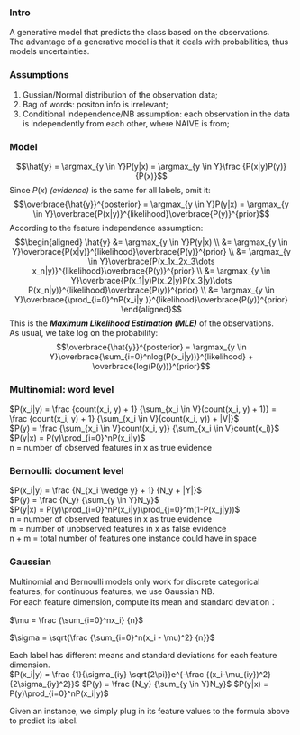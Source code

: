 ### Intro  
A generative model that predicts the class based on the observations.  
The advantage of a generative model is that it deals with probabilities, thus models uncertainties.  

### Assumptions  
1. Gussian/Normal distribution of the observation data;
2. Bag of words: positon info is irrelevant;
3. Conditional independence/NB assumption: each observation in the data is independently from each other, where NAIVE is from;  

### Model  
$$\hat{y} = \argmax_{y \in Y}P(y|x) = \argmax_{y \in Y}\frac {P(x|y)P(y)} {P(x)}$$
Since $P(x)$ *(evidence)* is the same for all labels, omit it:  
$$\overbrace{\hat{y}}^{posterior} = \argmax_{y \in Y}P(y|x) = \argmax_{y \in Y}\overbrace{P(x|y)}^{likelihood}\overbrace{P(y)}^{prior}$$
According to the feature independence assumption:  
$$\begin{aligned}
\hat{y} &= \argmax_{y \in Y}P(y|x) \\ 
        &= \argmax_{y \in Y}\overbrace{P(x|y)}^{likelihood}\overbrace{P(y)}^{prior} \\
        &= \argmax_{y \in Y}\overbrace{P(x_1x_2x_3\dots x_n|y)}^{likelihood}\overbrace{P(y)}^{prior} \\
        &= \argmax_{y \in Y}\overbrace{P(x_1|y)P(x_2|y)P(x_3|y)\dots P(x_n|y)}^{likelihood}\overbrace{P(y)}^{prior} \\
        &= \argmax_{y \in Y}\overbrace{\prod_{i=0}^nP(x_i|y )}^{likelihood}\overbrace{P(y)}^{prior}
\end{aligned}$$
This is the *__Maximum Likelihood Estimation (MLE)__* of the observations.  
As usual, we take log on the probability:
$$\overbrace{\hat{y}}^{posterior} = \argmax_{y \in Y}\overbrace{\sum_{i=0}^nlog(P(x_i|y))}^{likelihood} + \overbrace{log(P(y))}^{prior}$$

### Multinomial: word level
$P(x_i|y) = \frac {count(x_i, y) + 1} {\sum_{x_i \in V}(count(x_i, y) + 1)} = \frac {count(x_i, y) + 1} {\sum_{x_i \in V}(count(x_i, y)) + |V|}$  
$P(y) = \frac {\sum_{x_i \in V}count(x_i, y)} {\sum_{x_i \in V}count(x_i)}$  
$P(y|x) = P(y)\prod_{i=0}^nP(x_i|y)$  
n = number of observed features in x as true evidence

### Bernoulli: document level
$P(x_i|y) = \frac {N_{x_i \wedge y} + 1} {N_y + |Y|}$  
$P(y) = \frac {N_y} {\sum_{y \in Y}N_y}$  
$P(y|x) = P(y)\prod_{i=0}^nP(x_i|y)\prod_{j=0}^m(1-P(x_j|y))$  
n = number of observed features in x as true evidence  
m = number of unobserved features in x as false evidence  
n + m = total number of features one instance could have in space

### Gaussian
Multinomial and Bernoulli models only work for discrete categorical features, for continuous features, we use Gaussian NB.  
For each feature dimension, compute its mean and standard deviation：

$\mu = \frac {\sum_{i=0}^nx_i} {n}$

$\sigma = \sqrt{\frac {\sum_{i=0}^n(x_i - \mu)^2} {n}}$

Each label has different means and standard deviations for each feature dimension.  
$P(x_i|y) = \frac {1}{\sigma_{iy} \sqrt{2\pi}}e^{-\frac {(x_i-\mu_{iy})^2}{2\sigma_{iy}^2}}$
$P(y) = \frac {N_y} {\sum_{y \in Y}N_y}$
$P(y|x) = P(y)\prod_{i=0}^nP(x_i|y)$

Given an instance, we simply plug in its feature values to the formula above to predict its label.